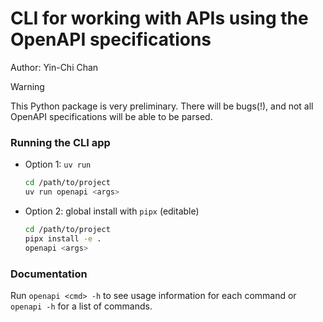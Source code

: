 # CLI for working with APIs using the OpenAPI specifications

Author: Yin-Chi Chan

> [!WARNING]
> This Python package is very preliminary. There will be bugs(!), and not all OpenAPI specifications will be able to be parsed.

### Running the CLI app

- Option 1: `uv run`
    ```bash
    cd /path/to/project
    uv run openapi <args>
    ```
- Option 2: global install with `pipx` (editable)
  ```bash
  cd /path/to/project
  pipx install -e .
  openapi <args>
  ```

### Documentation

Run `openapi <cmd> -h` to see usage information for each command or `openapi -h` for a list of commands.
